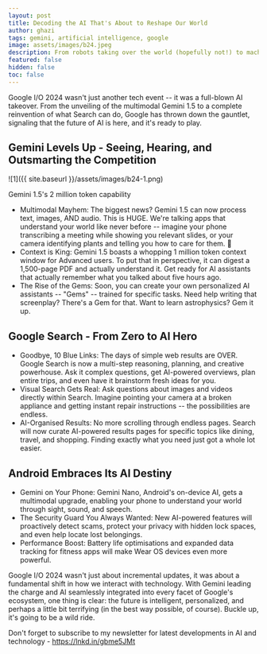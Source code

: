 ```yaml
---
layout: post
title: Decoding the AI That's About to Reshape Our World
author: ghazi
tags: gemini, artificial intelligence, google
image: assets/images/b24.jpeg
description: From robots taking over the world (hopefully not!) to machines that can write poetry (intriguing!), AI has captured our imaginations for decades.
featured: false
hidden: false
toc: false
---
```


Google I/O 2024 wasn't just another tech event -- it was a full-blown AI takeover. From the unveiling of the multimodal Gemini 1.5 to a complete reinvention of what Search can do, Google has thrown down the gauntlet, signaling that the future of AI is here, and it's ready to play.

Gemini Levels Up - Seeing, Hearing, and Outsmarting the Competition
-------------------------------------------------------------------

![1]({{ site.baseurl }}/assets/images/b24-1.png)

Gemini 1.5's 2 million token capability

-   Multimodal Mayhem:  The biggest news? Gemini 1.5 can now process text, images, AND audio. This is HUGE. We're talking apps that understand your world like never before -- imagine your phone transcribing a meeting while showing you relevant slides, or your camera identifying plants and telling you how to care for them. 🤯
-   Context is King:  Gemini 1.5 boasts a whopping 1 million token context window for Advanced users. To put that in perspective, it can digest a 1,500-page PDF and actually understand it. Get ready for AI assistants that actually remember what you talked about five hours ago.
-   The Rise of the Gems:  Soon, you can create your own personalized AI assistants -- "Gems" -- trained for specific tasks. Need help writing that screenplay? There's a Gem for that. Want to learn astrophysics? Gem it up.

Google Search - From Zero to AI Hero
------------------------------------

-   Goodbye, 10 Blue Links:  The days of simple web results are OVER. Google Search is now a multi-step reasoning, planning, and creative powerhouse. Ask it complex questions, get AI-powered overviews, plan entire trips, and even have it brainstorm fresh ideas for you.
-   Visual Search Gets Real:  Ask questions about images and videos directly within Search. Imagine pointing your camera at a broken appliance and getting instant repair instructions -- the possibilities are endless.
-   AI-Organised Results:  No more scrolling through endless pages. Search will now curate AI-powered results pages for specific topics like dining, travel, and shopping. Finding exactly what you need just got a whole lot easier.

Android Embraces Its AI Destiny
-------------------------------

-   Gemini on Your Phone:  Gemini Nano, Android's on-device AI, gets a multimodal upgrade, enabling your phone to understand your world through sight, sound, and speech.
-   The Security Guard You Always Wanted:  New AI-powered features will proactively detect scams, protect your privacy with hidden lock spaces, and even help locate lost belongings.
-   Performance Boost:  Battery life optimisations and expanded data tracking for fitness apps will make Wear OS devices even more powerful.

Google I/O 2024 wasn't just about incremental updates, it was about a fundamental shift in how we interact with technology. With Gemini leading the charge and AI seamlessly integrated into every facet of Google's ecosystem, one thing is clear: the future is intelligent, personalized, and perhaps a little bit terrifying (in the best way possible, of course). Buckle up, it's going to be a wild ride.

Don't forget to subscribe to my newsletter for latest developments in AI and technology -  <https://lnkd.in/gbme5JMt>